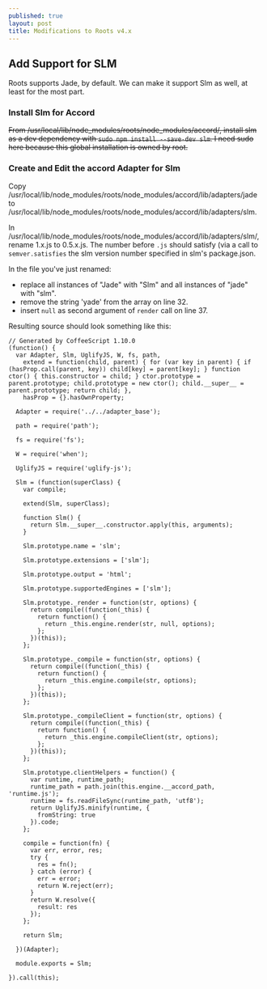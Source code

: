 ```yaml
---
published: true
layout: post
title: Modifications to Roots v4.x
---
```





## Add Support for SLM

Roots supports Jade, by default. We can make it support Slm as well, at least for the most part.

### Install Slm for Accord

<s>From /usr/local/lib/node_modules/roots/node_modules/accord/, install slm as a dev dependency with `sudo npm install --save-dev slm`. I need sudo here because this global installation is owned by root.</s>


### Create and Edit the accord Adapter for Slm

Copy /usr/local/lib/node_modules/roots/node_modules/accord/lib/adapters/jade to /usr/local/lib/node_modules/roots/node_modules/accord/lib/adapters/slm.

In /usr/local/lib/node_modules/roots/node_modules/accord/lib/adapters/slm/, rename 1.x.js to 0.5.x.js. The number before `.js` should satisfy (via a call to `semver.satisfies` the slm version number specified in slm's package.json.

In the file you've just renamed:

* replace all instances of "Jade" with "Slm" and all instances of "jade" with "slm".
* remove the string 'yade' from the array on line 32.
* insert `null` as second argument of `render` call on line 37.

Resulting source should look something like this:

```
// Generated by CoffeeScript 1.10.0
(function() {
  var Adapter, Slm, UglifyJS, W, fs, path,
    extend = function(child, parent) { for (var key in parent) { if (hasProp.call(parent, key)) child[key] = parent[key]; } function ctor() { this.constructor = child; } ctor.prototype = parent.prototype; child.prototype = new ctor(); child.__super__ = parent.prototype; return child; },
    hasProp = {}.hasOwnProperty;

  Adapter = require('../../adapter_base');

  path = require('path');

  fs = require('fs');

  W = require('when');

  UglifyJS = require('uglify-js');

  Slm = (function(superClass) {
    var compile;

    extend(Slm, superClass);

    function Slm() {
      return Slm.__super__.constructor.apply(this, arguments);
    }

    Slm.prototype.name = 'slm';

    Slm.prototype.extensions = ['slm'];

    Slm.prototype.output = 'html';

    Slm.prototype.supportedEngines = ['slm'];

    Slm.prototype._render = function(str, options) {
      return compile((function(_this) {
        return function() {
          return _this.engine.render(str, null, options);
        };
      })(this));
    };

    Slm.prototype._compile = function(str, options) {
      return compile((function(_this) {
        return function() {
          return _this.engine.compile(str, options);
        };
      })(this));
    };

    Slm.prototype._compileClient = function(str, options) {
      return compile((function(_this) {
        return function() {
          return _this.engine.compileClient(str, options);
        };
      })(this));
    };

    Slm.prototype.clientHelpers = function() {
      var runtime, runtime_path;
      runtime_path = path.join(this.engine.__accord_path, 'runtime.js');
      runtime = fs.readFileSync(runtime_path, 'utf8');
      return UglifyJS.minify(runtime, {
        fromString: true
      }).code;
    };

    compile = function(fn) {
      var err, error, res;
      try {
        res = fn();
      } catch (error) {
        err = error;
        return W.reject(err);
      }
      return W.resolve({
        result: res
      });
    };

    return Slm;

  })(Adapter);

  module.exports = Slm;

}).call(this);
```
